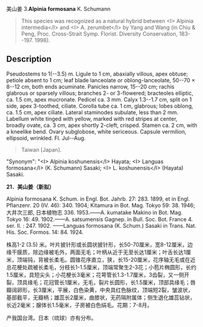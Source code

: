 美山姜
3.**Alpinia formosana** K. Schumann

> This species was recognized as a natural hybrid between &lt;I&gt; Alpinia intermedia&lt;/I&gt; and &lt;I&gt; A. zerumbet&lt;/I&gt; by Yang and Wang (in Chiu &amp; Peng, Proc. Cross-Strait Symp. Florist. Diversity Conservation, 183--197. 1998).


## Description
Pseudostems to 1(--3.5) m. Ligule to 1 cm, abaxially villous, apex obtuse; petiole absent to 1 cm; leaf blade lanceolate or oblong-lanceolate, 50--70 × 8--12 cm, both ends acuminate. Panicles narrow, 15--20 cm; rachis glabrous or sparsely villous; branches 2- or 3-flowered; bracteoles elliptic, ca. 1.5 cm, apex mucronate. Pedicel ca. 3 mm. Calyx 1.3--1.7 cm, split on 1 side, apex 3-toothed, ciliate. Corolla tube ca. 1 cm, glabrous; lobes oblong, ca. 1.5 cm, apex ciliate. Lateral staminodes subulate, less than 2 mm. Labellum white tinged with yellow, marked with red stripes at center, broadly ovate, ca. 3 cm, apex shortly 2-cleft, crisped. Stamen ca. 2 cm, with a kneelike bend. Ovary subglobose, white sericeous. Capsule vermilion, ellipsoid, wrinkled. Fl. Jul--Aug.


> Taiwan [Japan].

  "Synonym": "&lt;I&gt; Alpinia koshunensis&lt;/I&gt; Hayata; &lt;I&gt; Languas formosana&lt;/I&gt; (K. Schumann) Sasaki; &lt;I&gt; L. koshunensis&lt;/I&gt; (Hayata) Sasaki.

**21．美山姜（新拟）**

Alpinia formosana K. Schum. in Engl. Bot. Jahrb. 27: 283. 1899, et in Engl. Pflanzenr. 20 (IV. 46): 340. 1904; Kitamura in Bot. Mag. Tokyo 59: 38. 1946; 大井次三郎, 日本植物志 336. 1953.——A. kumatake Makino in Bot. Mag. Tokyo 16: 49. 1902.——A. satsumensis Gagnep. in Bull. Soc. Bot. France 4. ser. II. : 247. 1902. ——Languas formosana (K. Schum.) Sasaki in Trans. Nat. His. Soc. Formos. 14: 84. 1924.

株高1-2 (3.5) 米。叶片披针形或长圆状披针形，长50-70厘米，宽8-12厘米，边缘干膜质，除边缘被毛外，两面无毛；叶柄从近于无至长达1厘米；叶舌长达1厘米，顶端钝，背被长柔毛。圆锥花序直立，狭，长15-20厘米，花序轴无毛或在近总花梗处疏被长柔毛，分枝长1-1.5厘米，顶端常聚生2-3花；小苞片椭圆形，长约1.5厘米，具短尖头；小花梗长3毫米；花萼管长1.3-1.7厘米，3齿裂，又一侧开裂，顶具缘毛；花冠管长1厘米，无毛，裂片长圆形，长1.5厘米，顶部具缘毛；唇瓣阔卵形，长3厘米，平展，白色染黄，中央具红色脉纹，顶端短2裂，皱波状，基部截平，无瓣柄；雄蕊长2厘米，曲膝状，无药隔附属体；侧生退化雄蕊钻状，长近2毫米；腺体长1.5毫米，子房被白色绢毛。花期：7-8月。

产我国台湾。日本（琉球）亦有分布。
